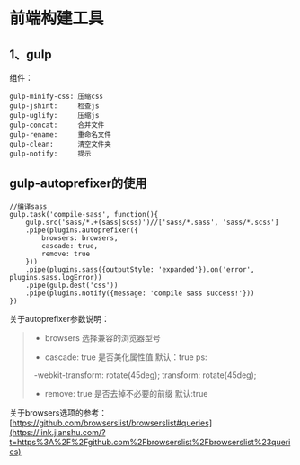 # 前端构建工具

## 1、gulp

组件：

~~~
gulp-minify-css: 压缩css
gulp-jshint:     检查js
gulp-uglify:     压缩js
gulp-concat:     合并文件
gulp-rename:     重命名文件
gulp-clean:      清空文件夹
gulp-notify:     提示
~~~

## gulp-autoprefixer的使用
~~~
//编译sass
gulp.task('compile-sass', function(){
    gulp.src('sass/*.+(sass|scss)')//['sass/*.sass', 'sass/*.scss']
    .pipe(plugins.autoprefixer({
        browsers: browsers,
        cascade: true,
        remove: true
    }))
    .pipe(plugins.sass({outputStyle: 'expanded'}).on('error', plugins.sass.logError))
    .pipe(gulp.dest('css'))
    .pipe(plugins.notify({message: 'compile sass success!'}))
})
~~~
关于autoprefixer参数说明：

>* browsers               选择兼容的浏览器型号
>
>* cascade: true        是否美化属性值 默认：true   ps:
>
>  ​				-webkit-transform: rotate(45deg);
>  					       transform: rotate(45deg);
>
>* remove: true         是否去掉不必要的前缀 默认:true
>
>

关于browsers选项的参考：[https://github.com/browserslist/browserslist#queries](https://link.jianshu.com/?t=https%3A%2F%2Fgithub.com%2Fbrowserslist%2Fbrowserslist%23queries) 
